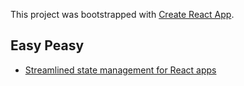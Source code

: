 This project was bootstrapped with [Create React App](https://github.com/facebook/create-react-app).

## Easy Peasy

- [Streamlined state management for React apps](https://easy-peasy.now.sh/)

